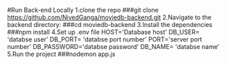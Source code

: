 #Run Back-end Locally
1.clone the repo 
  ###git clone https://github.com/NivedGanga/moviedb-backend.git
2.Navigate to the backend directory:
  ###cd moviedb-backend
3.Install the dependencies
  ###npm install
4.Set  up .env file
  HOST='Database host'
  DB_USER= 'databse user'
  DB_PORT= 'databse port number'
  PORT='server port number'
  DB_PASSWORD='databse password'
  DB_NAME= 'databse name'
5.Run the project
  ###nodemon app.js
